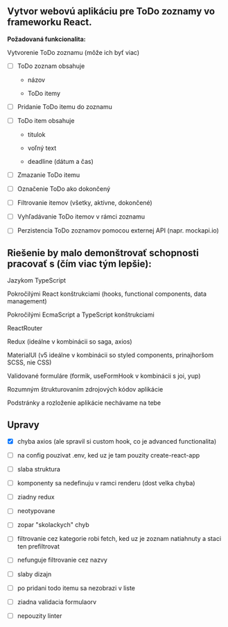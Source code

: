 ## Vytvor webovú aplikáciu pre ToDo zoznamy vo frameworku React.

**Požadovaná funkcionalita:**

Vytvorenie ToDo zoznamu (môže ich byť viac)

- [ ] ToDo zoznam obsahuje

  - názov

  - ToDo itemy

- [ ] Pridanie ToDo itemu do zoznamu

- [ ] ToDo item obsahuje

  - titulok

  - voľný text

  - deadline (dátum a čas)

- [ ] Zmazanie ToDo itemu

- [ ] Označenie ToDo ako dokončený

- [ ] Filtrovanie itemov (všetky, aktívne, dokončené)

- [ ] Vyhľadávanie ToDo itemov v rámci zoznamu

- [ ] Perzistencia ToDo zoznamov pomocou externej API (napr. mockapi.io)

## Riešenie by malo demonštrovať schopnosti pracovať s (čím viac tým lepšie):

Jazykom TypeScript

Pokročilými React konštrukciami (hooks, functional components, data management)

Pokročilými EcmaScript a TypeScript konštrukciami

ReactRouter

Redux (ideálne v kombinácii so saga, axios)

MaterialUI (v5 ideálne v kombinácii so styled components, prinajhoršom SCSS, nie CSS)

Validované formuláre (formik, useFormHook v kombinácii s joi, yup)

Rozumným štrukturovaním zdrojových kódov aplikácie

Podstránky a rozloženie aplikácie nechávame na tebe

## Upravy

- [x] chyba axios (ale spravil si custom hook, co je advanced
      functionalita)

- [ ] na config pouzivat .env, ked uz je tam pouzity create-react-app

- [ ] slaba struktura

- [ ] komponenty sa nedefinuju v ramci renderu (dost velka chyba)

- [ ] ziadny redux

- [ ] neotypovane

- [ ] zopar "skolackych" chyb

- [ ] filtrovanie cez kategorie robi fetch, ked uz je zoznam natiahnuty
      a staci ten prefiltrovat

- [ ] nefunguje filtrovanie cez nazvy

- [ ] slaby dizajn

- [ ] po pridani todo itemu sa nezobrazi v liste

- [ ] ziadna validacia formulaorv

- [ ] nepouzity linter
